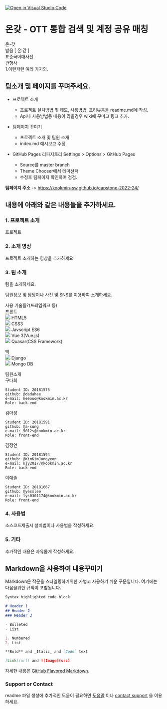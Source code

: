 [![Open in Visual Studio Code](https://classroom.github.com/assets/open-in-vscode-f059dc9a6f8d3a56e377f745f24479a46679e63a5d9fe6f495e02850cd0d8118.svg)](https://classroom.github.com/online_ide?assignment_repo_id=7010679&assignment_repo_type=AssignmentRepo)
# 온갖 - OTT 통합 검색 및 계정 공유 매칭

온-갖  
발음 [ 온ː갇 ]  
표준국어대사전  
관형사  
1.이런저런 여러 가지의.

## 팀소개 및 페이지를 꾸며주세요.

- 프로젝트 소개
  - 프로젝트 설치방법 및 데모, 사용방법, 프리뷰등을 readme.md에 작성.
  - Api나 사용방법등 내용이 많을경우 wiki에 꾸미고 링크 추가.

- 팀페이지 꾸미기
  - 프로젝트 소개 및 팀원 소개
  - index.md 예시보고 수정.

- GitHub Pages 리파지토리 Settings > Options > GitHub Pages 
  - Source를 master branch
  - Theme Chooser에서 테마선택
  - 수정후 팀페이지 확인하여 점검.

**팀페이지 주소** -> https://kookmin-sw.github.io/capstone-2022-24/

## 내용에 아래와 같은 내용들을 추가하세요.

### 1. 프로젝트 소개

프로젝트

### 2. 소개 영상

프로젝트 소개하는 영상을 추가하세요

### 3. 팀 소개

팀을 소개하세요.

팀원정보 및 담당이나 사진 및 SNS를 이용하여 소개하세요.  

사용 기술들?(프레임워크 등)  
프론트  
<img src="https://img.shields.io/badge/HTML5-e34f26?style=flat-square&logo=html5&logoColor=white"/>
HTML5  
<img src="https://img.shields.io/badge/CSS3-1572b6?style=flat-square&logo=css3&logoColor=white"/>
CSS3  
<img src="https://img.shields.io/badge/JavaScript-f7df1e?style=flat-square&logo=javascript&logoColor=white"/>
Javscript ES6  
<img src="https://img.shields.io/badge/Vue.js-4fc08d?style=flat-square&logo=vue.js&logoColor=white"/>
Vue 3(Vue.js)  
<img src="https://img.shields.io/badge/Quasar-1976d2?style=flat-square&logo=quasar&logoColor=white"/>
Quasar(CSS Framework)  

백  
<img src="https://img.shields.io/badge/Django-092e20?style=flat-square&logo=django&logoColor=white"/>
Django  
<img src="https://img.shields.io/badge/MongoDB-47a248?style=flat-square&logo=mongodb&logoColor=white"/>
Mongo DB  


팀원소개  
구다희
~~~
Student ID: 20181575
github: @dadahee
e-mail: heeouo@kookmin.ac.kr
Role: back-end
~~~
김아성
~~~
Student ID: 20181591
github: @a-sung
e-mail: 5012s@kookmin.ac.kr
Role: front-end
~~~
김정연
~~~
Student ID: 20181594
github: @KimKimJungyeon
e-mail: kjy20177@kookmin.ac.kr
Role: back-end
~~~
이예슬
~~~
Student ID: 20181667
github: @yesslee
e-mail: lys0301174@kookmin.ac.kr
Role: front-end
~~~
### 4. 사용법

소스코드제출시 설치법이나 사용법을 작성하세요.

### 5. 기타

추가적인 내용은 자유롭게 작성하세요.


## Markdown을 사용하여 내용꾸미기

Markdown은 작문을 스타일링하기위한 가볍고 사용하기 쉬운 구문입니다. 여기에는 다음을위한 규칙이 포함됩니다.

```markdown
Syntax highlighted code block

# Header 1
## Header 2
### Header 3

- Bulleted
- List

1. Numbered
2. List

**Bold** and _Italic_ and `Code` text

[Link](url) and ![Image](src)
```

자세한 내용은 [GitHub Flavored Markdown](https://guides.github.com/features/mastering-markdown/).

### Support or Contact

readme 파일 생성에 추가적인 도움이 필요하면 [도움말](https://help.github.com/articles/about-readmes/) 이나 [contact support](https://github.com/contact) 을 이용하세요.

